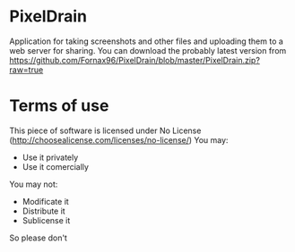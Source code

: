 PixelDrain
========

Application for taking screenshots and other files and uploading them to a web server for sharing.
You can download the probably latest version from https://github.com/Fornax96/PixelDrain/blob/master/PixelDrain.zip?raw=true

Terms of use
========
This piece of software is licensed under No License (http://choosealicense.com/licenses/no-license/)
You may:
 - Use it privately
 - Use it comercially

You may not:
 - Modificate it
 - Distribute it
 - Sublicense it

So please don't

